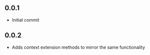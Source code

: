 ## 0.0.1

* Initial commit

## 0.0.2

* Adds context extension methods to mirror the same functionality 
